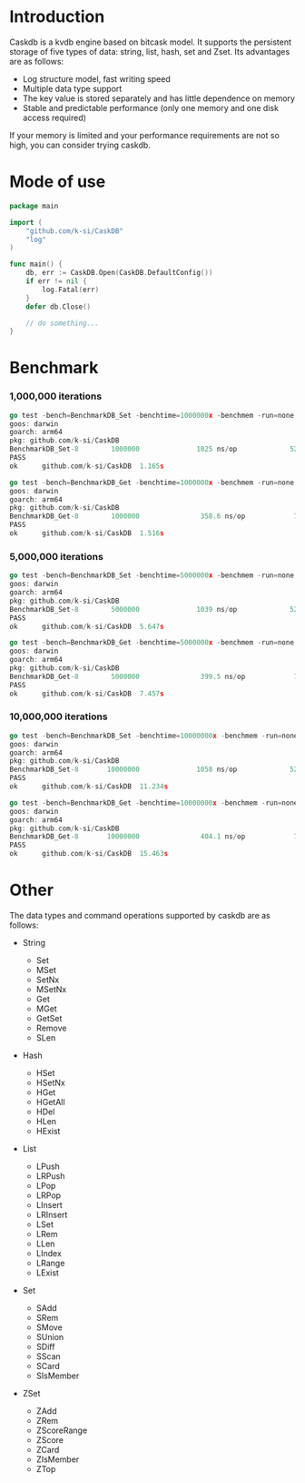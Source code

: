 # Introduction

Caskdb is a kvdb engine based on bitcask model. It supports the persistent storage of five types of data: string, list, hash, set and Zset. Its advantages are as follows:
- Log structure model, fast writing speed
- Multiple data type support
- The key value is stored separately and has little dependence on memory
- Stable and predictable performance (only one memory and one disk access required)

If your memory is limited and your performance requirements are not so high, you can consider trying caskdb.

# Mode of use

```go
package main

import (
	"github.com/k-si/CaskDB"
	"log"
)

func main() {
	db, err := CaskDB.Open(CaskDB.DefaultConfig())
	if err != nil {
		log.Fatal(err)
	}
	defer db.Close()

	// do something...
}
```

# Benchmark

### 1,000,000 iterations

```go
go test -bench=BenchmarkDB_Set -benchtime=1000000x -benchmem -run=none
goos: darwin
goarch: arm64
pkg: github.com/k-si/CaskDB
BenchmarkDB_Set-8        1000000              1025 ns/op             520 B/op         10 allocs/op
PASS
ok      github.com/k-si/CaskDB  1.165s

go test -bench=BenchmarkDB_Get -benchtime=1000000x -benchmem -run=none
goos: darwin
goarch: arm64
pkg: github.com/k-si/CaskDB
BenchmarkDB_Get-8        1000000               358.6 ns/op            71 B/op          2 allocs/op
PASS
ok      github.com/k-si/CaskDB  1.516s
```

### 5,000,000 iterations

```go
go test -bench=BenchmarkDB_Set -benchtime=5000000x -benchmem -run=none
goos: darwin
goarch: arm64
pkg: github.com/k-si/CaskDB
BenchmarkDB_Set-8        5000000              1039 ns/op             520 B/op         11 allocs/op
PASS
ok      github.com/k-si/CaskDB  5.647s

go test -bench=BenchmarkDB_Get -benchtime=5000000x -benchmem -run=none
goos: darwin
goarch: arm64
pkg: github.com/k-si/CaskDB
BenchmarkDB_Get-8        5000000               399.5 ns/op            71 B/op          2 allocs/op
PASS
ok      github.com/k-si/CaskDB  7.457s
```

### 10,000,000 iterations
```go
go test -bench=BenchmarkDB_Set -benchtime=10000000x -benchmem -run=none
goos: darwin
goarch: arm64
pkg: github.com/k-si/CaskDB
BenchmarkDB_Set-8       10000000              1058 ns/op             520 B/op         11 allocs/op
PASS
ok      github.com/k-si/CaskDB  11.234s

go test -bench=BenchmarkDB_Get -benchtime=10000000x -benchmem -run=none
goos: darwin
goarch: arm64
pkg: github.com/k-si/CaskDB
BenchmarkDB_Get-8       10000000               404.1 ns/op            71 B/op          2 allocs/op
PASS
ok      github.com/k-si/CaskDB  15.463s
```

# Other

The data types and command operations supported by caskdb are as follows:

- String
    - Set
    - MSet
    - SetNx
    - MSetNx
    - Get
    - MGet
    - GetSet
    - Remove
    - SLen

- Hash
    - HSet
    - HSetNx
    - HGet
    - HGetAll
    - HDel
    - HLen
    - HExist

- List
    - LPush
    - LRPush
    - LPop
    - LRPop
    - LInsert
    - LRInsert
    - LSet
    - LRem
    - LLen
    - LIndex
    - LRange
    - LExist

- Set
    - SAdd
    - SRem
    - SMove
    - SUnion
    - SDiff
    - SScan
    - SCard
    - SIsMember

- ZSet
    - ZAdd
    - ZRem
    - ZScoreRange
    - ZScore
    - ZCard
    - ZIsMember
    - ZTop